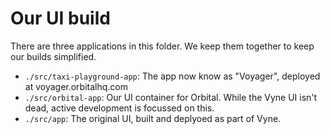 # Our UI build

There are three applications in this folder. We keep them together to keep our builds
simplified.

* `./src/taxi-playground-app`: The app now know as "Voyager", deployed at voyager.orbitalhq.com
* `./src/orbital-app`: Our UI container for Orbital. While the Vyne UI isn't dead, active development is focussed on
  this.
* `./src/app`: The original UI, built and deplyoed as part of Vyne. 

